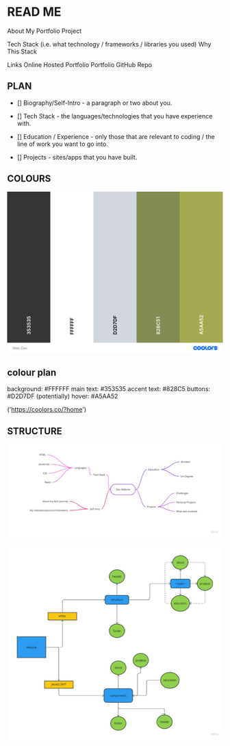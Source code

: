 # READ ME

About My Portfolio Project

Tech Stack (i.e. what technology / frameworks / libraries you used)
Why This Stack


Links
Online Hosted Portfolio
Portfolio GitHub Repo


## PLAN

- [] Biography/Self-Intro - a paragraph or two about you.

- [] Tech Stack - the languages/technologies that you have experience with.

- [] Education / Experience - only those that are relevant to coding / the line of work you want to go into.

- [] Projects - sites/apps that you have built.


## COLOURS

![colour scheme](Plan/colour-scheme/web-dev.png)

## colour plan

background: #FFFFFF
main text: #353535
accent text: #828C5
buttons: #D2D7DF (potentially)
hover: #A5AA52

('https://coolors.co/?home')


## STRUCTURE

![content plan](Plan/plan-assets/mindmap.jpg)

![website plan](Plan/plan-assets/web-plan.jpg)